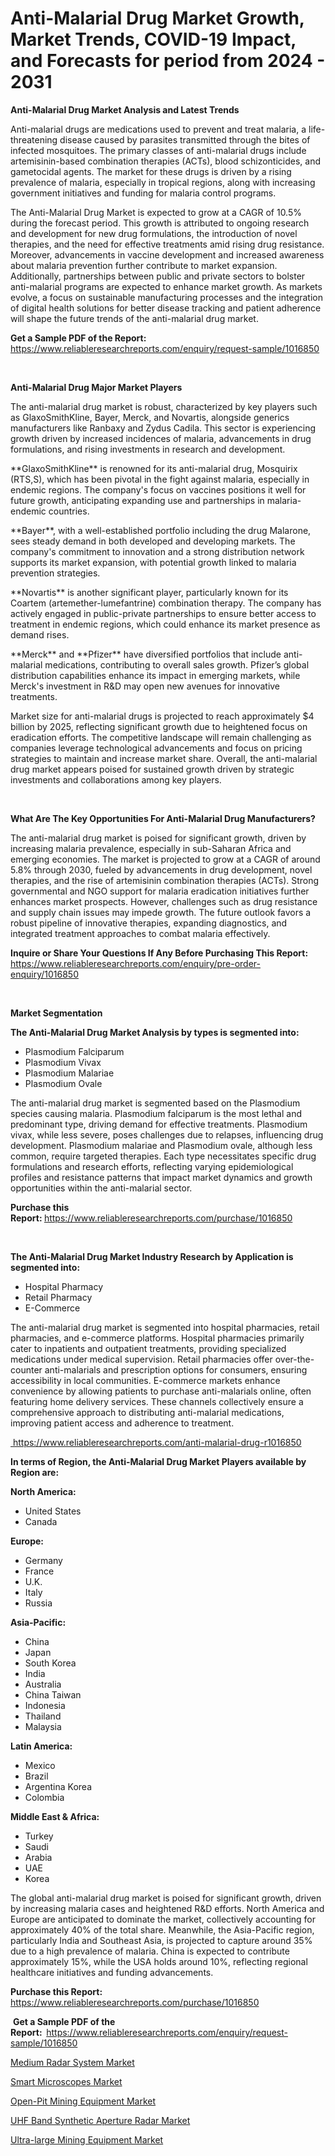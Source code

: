 <p><h1>Anti-Malarial Drug Market Growth, Market Trends, COVID-19 Impact, and Forecasts for period from 2024 - 2031</h1></p><p><strong>Anti-Malarial Drug Market Analysis and Latest Trends</strong></p>
<p><p>Anti-malarial drugs are medications used to prevent and treat malaria, a life-threatening disease caused by parasites transmitted through the bites of infected mosquitoes. The primary classes of anti-malarial drugs include artemisinin-based combination therapies (ACTs), blood schizonticides, and gametocidal agents. The market for these drugs is driven by a rising prevalence of malaria, especially in tropical regions, along with increasing government initiatives and funding for malaria control programs.</p><p>The Anti-Malarial Drug Market is expected to grow at a CAGR of 10.5% during the forecast period. This growth is attributed to ongoing research and development for new drug formulations, the introduction of novel therapies, and the need for effective treatments amid rising drug resistance. Moreover, advancements in vaccine development and increased awareness about malaria prevention further contribute to market expansion. Additionally, partnerships between public and private sectors to bolster anti-malarial programs are expected to enhance market growth. As markets evolve, a focus on sustainable manufacturing processes and the integration of digital health solutions for better disease tracking and patient adherence will shape the future trends of the anti-malarial drug market.</p></p>
<p><strong>Get a Sample PDF of the Report:&nbsp;</strong> <a href="https://www.reliableresearchreports.com/enquiry/request-sample/1016850?utm_campaign=5&utm_medium=2&utm_source=Github&utm_content=ia&utm_term=11102024&utm_id=anti-malarial-drug">https://www.reliableresearchreports.com/enquiry/request-sample/1016850</a></p>
<p>&nbsp;</p>
<p><strong>Anti-Malarial Drug Major Market Players</strong></p>
<p><p>The anti-malarial drug market is robust, characterized by key players such as GlaxoSmithKline, Bayer, Merck, and Novartis, alongside generics manufacturers like Ranbaxy and Zydus Cadila. This sector is experiencing growth driven by increased incidences of malaria, advancements in drug formulations, and rising investments in research and development.</p><p>**GlaxoSmithKline** is renowned for its anti-malarial drug, Mosquirix (RTS,S), which has been pivotal in the fight against malaria, especially in endemic regions. The company's focus on vaccines positions it well for future growth, anticipating expanding use and partnerships in malaria-endemic countries.</p><p>**Bayer**, with a well-established portfolio including the drug Malarone, sees steady demand in both developed and developing markets. The company's commitment to innovation and a strong distribution network supports its market expansion, with potential growth linked to malaria prevention strategies.</p><p>**Novartis** is another significant player, particularly known for its Coartem (artemether-lumefantrine) combination therapy. The company has actively engaged in public-private partnerships to ensure better access to treatment in endemic regions, which could enhance its market presence as demand rises.</p><p>**Merck** and **Pfizer** have diversified portfolios that include anti-malarial medications, contributing to overall sales growth. Pfizer’s global distribution capabilities enhance its impact in emerging markets, while Merck's investment in R&D may open new avenues for innovative treatments.</p><p>Market size for anti-malarial drugs is projected to reach approximately $4 billion by 2025, reflecting significant growth due to heightened focus on eradication efforts. The competitive landscape will remain challenging as companies leverage technological advancements and focus on pricing strategies to maintain and increase market share. Overall, the anti-malarial drug market appears poised for sustained growth driven by strategic investments and collaborations among key players.</p></p>
<p>&nbsp;</p>
<p><strong>What Are The Key Opportunities For Anti-Malarial Drug Manufacturers?</strong></p>
<p><p>The anti-malarial drug market is poised for significant growth, driven by increasing malaria prevalence, especially in sub-Saharan Africa and emerging economies. The market is projected to grow at a CAGR of around 5.8% through 2030, fueled by advancements in drug development, novel therapies, and the rise of artemisinin combination therapies (ACTs). Strong governmental and NGO support for malaria eradication initiatives further enhances market prospects. However, challenges such as drug resistance and supply chain issues may impede growth. The future outlook favors a robust pipeline of innovative therapies, expanding diagnostics, and integrated treatment approaches to combat malaria effectively.</p></p>
<p><strong>Inquire or Share Your Questions If Any Before Purchasing This Report:</strong> <a href="https://www.reliableresearchreports.com/enquiry/pre-order-enquiry/1016850?utm_campaign=5&utm_medium=2&utm_source=Github&utm_content=ia&utm_term=11102024&utm_id=anti-malarial-drug">https://www.reliableresearchreports.com/enquiry/pre-order-enquiry/1016850</a></p>
<p>&nbsp;</p>
<p><strong>Market Segmentation</strong></p>
<p><strong>The Anti-Malarial Drug Market Analysis by types is segmented into:</strong></p>
<p><ul><li>Plasmodium Falciparum</li><li>Plasmodium Vivax</li><li>Plasmodium Malariae</li><li>Plasmodium Ovale</li></ul></p>
<p><p>The anti-malarial drug market is segmented based on the Plasmodium species causing malaria. Plasmodium falciparum is the most lethal and predominant type, driving demand for effective treatments. Plasmodium vivax, while less severe, poses challenges due to relapses, influencing drug development. Plasmodium malariae and Plasmodium ovale, although less common, require targeted therapies. Each type necessitates specific drug formulations and research efforts, reflecting varying epidemiological profiles and resistance patterns that impact market dynamics and growth opportunities within the anti-malarial sector.</p></p>
<p><strong>Purchase this Report:&nbsp;</strong><a href="https://www.reliableresearchreports.com/purchase/1016850?utm_campaign=5&utm_medium=2&utm_source=Github&utm_content=ia&utm_term=11102024&utm_id=anti-malarial-drug">https://www.reliableresearchreports.com/purchase/1016850</a></p>
<p>&nbsp;</p>
<p><strong>The Anti-Malarial Drug Market Industry Research by Application is segmented into:</strong></p>
<p><ul><li>Hospital Pharmacy</li><li>Retail Pharmacy</li><li>E-Commerce</li></ul></p>
<p><p>The anti-malarial drug market is segmented into hospital pharmacies, retail pharmacies, and e-commerce platforms. Hospital pharmacies primarily cater to inpatients and outpatient treatments, providing specialized medications under medical supervision. Retail pharmacies offer over-the-counter anti-malarials and prescription options for consumers, ensuring accessibility in local communities. E-commerce markets enhance convenience by allowing patients to purchase anti-malarials online, often featuring home delivery services. These channels collectively ensure a comprehensive approach to distributing anti-malarial medications, improving patient access and adherence to treatment.</p></p>
<p><a href="https://www.reliableresearchreports.com/anti-malarial-drug-r1016850?utm_campaign=5&utm_medium=2&utm_source=Github&utm_content=ia&utm_term=11102024&utm_id=anti-malarial-drug">&nbsp;https://www.reliableresearchreports.com/anti-malarial-drug-r1016850</a></p>
<p><strong>In terms of Region, the Anti-Malarial Drug Market Players available by Region are:</strong></p>
<p>
    <p> <strong> North America: </strong>
        <ul>
            <li>United States</li>
            <li>Canada</li>
        </ul>
        </p> 
    <p> <strong> Europe: </strong>
        <ul>
            <li>Germany</li>
            <li>France</li>
            <li>U.K.</li>
            <li>Italy</li>
            <li>Russia</li>
        </ul>
        </p> 
    <p> <strong> Asia-Pacific: </strong>
        <ul>
            <li>China</li>
            <li>Japan</li>
            <li>South Korea</li>
            <li>India</li>
            <li>Australia</li>
            <li>China Taiwan</li>
            <li>Indonesia</li>
            <li>Thailand</li>
            <li>Malaysia</li>
        </ul>
        </p> 
    <p> <strong> Latin America: </strong>
        <ul>
            <li>Mexico</li>
            <li>Brazil</li>
            <li>Argentina Korea</li>
            <li>Colombia</li>
        </ul>
        </p> 
    <p> <strong> Middle East & Africa: </strong>
        <ul>
            <li>Turkey</li>
            <li>Saudi</li>
            <li>Arabia</li>
            <li>UAE</li>
            <li>Korea</li>
        </ul>
    </p>
    </p>
<p><p>The global anti-malarial drug market is poised for significant growth, driven by increasing malaria cases and heightened R&D efforts. North America and Europe are anticipated to dominate the market, collectively accounting for approximately 40% of the total share. Meanwhile, the Asia-Pacific region, particularly India and Southeast Asia, is projected to capture around 35% due to a high prevalence of malaria. China is expected to contribute approximately 15%, while the USA holds around 10%, reflecting regional healthcare initiatives and funding advancements.</p></p>
<p><strong>Purchase this Report: </strong><a href="https://www.reliableresearchreports.com/purchase/1016850?utm_campaign=5&utm_medium=2&utm_source=Github&utm_content=ia&utm_term=11102024&utm_id=anti-malarial-drug">https://www.reliableresearchreports.com/purchase/1016850</a></p>
<p>&nbsp;<strong>Get a Sample PDF of the Report:&nbsp;&nbsp;</strong><a href="https://www.reliableresearchreports.com/enquiry/request-sample/1016850?utm_campaign=5&utm_medium=2&utm_source=Github&utm_content=ia&utm_term=11102024&utm_id=anti-malarial-drug">https://www.reliableresearchreports.com/enquiry/request-sample/1016850</a></p>
<p><strong></strong></p>
<p><p><a href="https://issuu.com/reportprime-2/docs/medium-radar-system-market-size-203_78c325c291e337?utm_campaign=5&utm_medium=2&utm_source=Github&utm_content=ia&utm_term=11102024&utm_id=anti-malarial-drug">Medium Radar System Market</a></p><p><a href="https://www.linkedin.com/pulse/global-smart-microscopes-market-trends-forecasts-strategic-xgfpc?utm_campaign=5&utm_medium=2&utm_source=Github&utm_content=ia&utm_term=11102024&utm_id=anti-malarial-drug">Smart Microscopes Market</a></p><p><a href="https://www.linkedin.com/pulse/open-pit-mining-equipment-market-trends-regional-insights-forecasted-oehlc?utm_campaign=5&utm_medium=2&utm_source=Github&utm_content=ia&utm_term=11102024&utm_id=anti-malarial-drug">Open-Pit Mining Equipment Market</a></p><p><a href="https://issuu.com/reportprime-2/docs/uhf-band-synthetic-aperture-radar-m_2ae6a73a13ad76?utm_campaign=5&utm_medium=2&utm_source=Github&utm_content=ia&utm_term=11102024&utm_id=anti-malarial-drug">UHF Band Synthetic Aperture Radar Market</a></p><p><a href="https://www.linkedin.com/pulse/ultra-large-mining-equipment-market-global-insights-sales-sytme?utm_campaign=5&utm_medium=2&utm_source=Github&utm_content=ia&utm_term=11102024&utm_id=anti-malarial-drug">Ultra-large Mining Equipment Market</a></p></p>